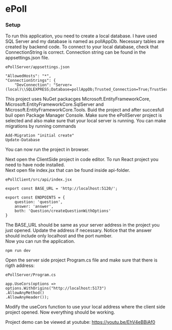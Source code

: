 # ePoll 

### Setup

To run this application, you need to create a local database. I have used SQL Server and my database is named as pollAppDb. Necessary tables are created by backend code. To connect to your local database, check that ConnectionString is correct. Connection string can be found in the appsettings.json file.
```
ePollServer/appsettings.json

"AllowedHosts": "*",
"ConnectionStrings": {
    "DevConnection": "Server=(local)\\SQLEXPRESS;Database=pollAppDb;Trusted_Connection=True;TrustServerCertificate=True;MultipleActiveResultSets=True;"
```
This project uses NuGet packacges Microsoft.EntityFrameworkCore, Microsoft.EntityFrameworkCore.SqlServer and Microsoft.EntityFrameworkCore.Tools. 
Buid the project and after succesfull buil open Package Manager Console. Make sure the ePollServer project is selected and also make sure that your local server is running. You can make migrations by running commands
```
Add-Migration "initial create"
Update-Database
```
You can now run the project in browser.  

Next open the ClientSide project in code editor. To run React project you need to have node installed.  
Next open file index.jsx that can be found inside api-folder.
```
ePollClient/src/api/index.jsx

export const BASE_URL = 'http://localhost:5120/';

export const ENDPOINTS = {
    question: 'question',
    answer: 'answer',
    both: 'Question/createQuestionWithOptions'
}
```
The BASE_URL should be same as your server address in the project you just opened. Update the address if necessary. Notice that the answer should include only localhost and the port number.  
Now you can run the application.
```
npm run dev
```
Open the server side project Program.cs file and make sure that there is rigth address:
```
ePollServer/Program.cs

app.UseCors(options =>
options.WithOrigins("http://localhost:5173")
.AllowAnyMethod()
.AllowAnyHeader());
```
Modify the useCors function to use your local address where the client side project opened. Now everything should be working.  

Project demo can be viewed at youtube: https://youtu.be/EhV4eBBiAf0
